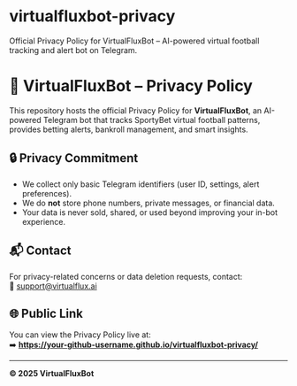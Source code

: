 # virtualfluxbot-privacy
Official Privacy Policy for VirtualFluxBot – AI-powered virtual football tracking and alert bot on Telegram.
# 📜 VirtualFluxBot – Privacy Policy

This repository hosts the official Privacy Policy for **VirtualFluxBot**, an AI-powered Telegram bot that tracks SportyBet virtual football patterns, provides betting alerts, bankroll management, and smart insights.

## 🔒 Privacy Commitment

- We collect only basic Telegram identifiers (user ID, settings, alert preferences).
- We do **not** store phone numbers, private messages, or financial data.
- Your data is never sold, shared, or used beyond improving your in-bot experience.

## 📬 Contact

For privacy-related concerns or data deletion requests, contact:  
📧 [support@virtualflux.ai](mailto:support@virtualflux.ai)

## 🌐 Public Link

You can view the Privacy Policy live at:  
➡️ **https://your-github-username.github.io/virtualfluxbot-privacy/**

---

**© 2025 VirtualFluxBot**
